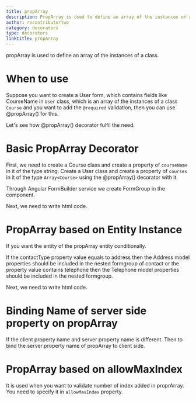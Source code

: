 ```yaml
---
title: propArray
description: PropArray is used to define an array of the instances of a class.
author: rxcontributortwo 
category: decorators
type: decorators
linktitle: propArray
---
```


<div class="title-bar"><p>propArray is used to define an array of the instances of a class.</p></div>

# When to use
Suppose you want to create a User form, which contains fields like CourseName in `User` class,
which is an array of the instances of a class `Course` and you want to add the `@required` validation, then you can use @propArray() for this.

Let's see how @propArray() decorator fulfil the need.

# Basic PropArray Decorator
First, we need to create a Course class and create a property of `courseName` in it of the type string. Create a User class and create a property of `courses` in it of the type `Array<Course>` using the @propArray() decorator with it.

<div component="app-code" key="propArray-add-model"></div> 
</data-scope>

Through Angular FormBuilder service we create FormGroup in the component.

<div component="app-code" key="propArray-add-component"></div> 
Next, we need to write html code.
<div component="app-code" key="propArray-add-html"></div> 
<div component="app-example-runner" ref-component="app-propArray-add"></div>

# PropArray based on Entity Instance 
If you want the entity of the propArray entity conditionally.

If the contactType property value equals to address then the Address model properties should be included in the nested formgroup of contact or the property value contains telephone then the Telephone model properties should be included in the nested formgroup. 

<div component="app-code" key="propArray-entity-model"></div> 
<div component="app-code" key="propArray-entity-component"></div> 
Next, we need to write html code.
<div component="app-code" key="propArray-entity-html"></div> 
<div component="app-example-runner" ref-component="app-propArray-entity"></div>

# Binding Name of server side property on propArray
If the client property name and server property name is different. Then to bind the server property name of propArray to client side.

<div component="app-example-runner" ref-component="app-propArray-server" title="Binding server side name with propArray" key="server"></div>

# PropArray based on allowMaxIndex
It is used when you want to validate number of index added in proprArray. You need to specify it in `allowMaxIndex` property.

<div component="app-example-runner" ref-component="app-propArray-maxindex" title="PropArray based on allowMaxIndex" key="maxindex"></div>